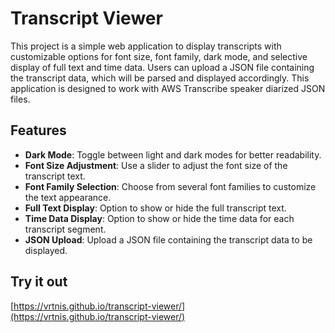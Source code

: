 # Transcript Viewer

This project is a simple web application to display transcripts with customizable options for font size, font family, dark mode, and selective display of full text and time data. Users can upload a JSON file containing the transcript data, which will be parsed and displayed accordingly. This application is designed to work with AWS Transcribe speaker diarized JSON files.

## Features

- **Dark Mode**: Toggle between light and dark modes for better readability.
- **Font Size Adjustment**: Use a slider to adjust the font size of the transcript text.
- **Font Family Selection**: Choose from several font families to customize the text appearance.
- **Full Text Display**: Option to show or hide the full transcript text.
- **Time Data Display**: Option to show or hide the time data for each transcript segment.
- **JSON Upload**: Upload a JSON file containing the transcript data to be displayed.

## Try it out

[https://vrtnis.github.io/transcript-viewer/](https://vrtnis.github.io/transcript-viewer/)

